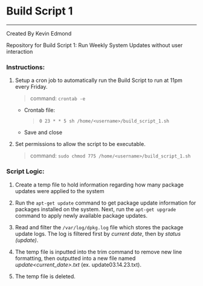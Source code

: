 # Build Script 1

---

Created By Kevin Edmond

Repository for Build Script 1: Run Weekly System Updates without user interaction

### Instructions:

1. Setup a cron job to automatically run the Build Script to run at 11pm every Friday.

   > command: `crontab -e `

   - Crontab file:

     > `0 23 * * 5 sh /home/<username>/build_script_1.sh`

   - Save and close

2. Set permissions to allow the script to be executable.
   > command: `sudo chmod 775 /home/<username>/build_script_1.sh`

### Script Logic:

1. Create a temp file to hold information regarding how many package updates were applied to the system

2. Run the `apt-get update` command to get package update information for packages installed on the system. Next, run the `apt-get upgrade` command to apply newly available package updates.

3. Read and filter the `/var/log/dpkg.log` file which stores the package update logs. The log is filtered first by _current date_, then by _status (update)_.

4. The temp file is inputted into the trim command to remove new line formatting, then outputted into a new file named _update<current_date>.txt_ (ex. update03.14.23.txt).

5. The temp file is deleted.
